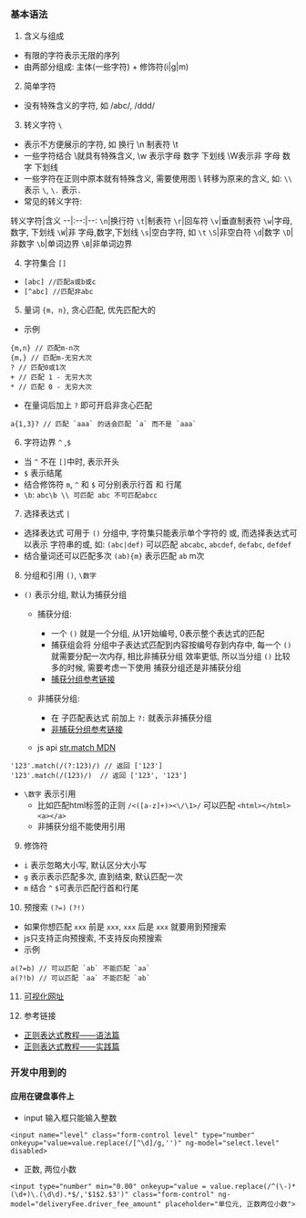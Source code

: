 ### 基本语法
1. 含义与组成
  - 有限的字符表示无限的序列
  - 由两部分组成: 主体(一些字符) + 修饰符(i|g|m)
2. 简单字符
  - 没有特殊含义的字符, 如 /abc/, /ddd/
3. 转义字符 `\`
  - 表示不方便展示的字符, 如 换行 \n 制表符 \t
  - 一些字符结合 \就具有特殊含义, \w 表示字母 数字 下划线 \W表示非 字母 数字 下划线
  - 一些字符在正则中原本就有特殊含义, 需要使用图 \ 转移为原来的含义, 如: `\\` 表示 `\`, `\.` 表示`.`
  - 常见的转义字符:

转义字符|含义
--|:--:|--:
`\n`|换行符
`\t`|制表符
`\r`|回车符
`\v`|垂直制表符
`\w`|字母, 数字, 下划线
`\W`|非 字母,数字,下划线
`\s`|空白字符, 如 `\t`
`\S`|非空白符
`\d`|数字
`\D`|非数字
`\b`|单词边界
`\B`|非单词边界

4. 字符集合 `[]`
- ``` [abc] //匹配a或b或c ```
- ``` [^abc] //匹配非abc ```
5. 量词 `{m, n}`, 贪心匹配, 优先匹配大的
 - 示例
```
{m,n} // 匹配m-n次
{m,} // 匹配m-无穷大次
? // 匹配0或1次
+ // 匹配 1 - 无穷大次
* // 匹配 0 - 无穷大次
```
- 在量词后加上 `?` 即可开启非贪心匹配
```
a{1,3}? // 匹配 `aaa` 的话会匹配 `a` 而不是 `aaa`
```

6. 字符边界 `^` ,`$`
- 当 `^` 不在 `[]`中时, 表示开头
- `$` 表示结尾
- 结合修饰符 `m`, `^` 和 `$` 可分别表示行首 和 行尾
- `\b`: ``` abc\b \\ 可匹配 abc 不可匹配abcc ```

7. 选择表达式 `|`
- 选择表达式 可用于 `()` 分组中, 字符集只能表示单个字符的 或, 而选择表达式可以表示 字符串的或, 如: `(abc|def)` 可以匹配 `abcabc`, `abcdef`, `defabc`, `defdef`
- 结合量词还可以匹配多次 `(ab){m}` 表示匹配 `ab` m次

8. 分组和引用 `()`, `\数字`
- `()` 表示分组, 默认为捕获分组
  - 捕获分组:
    - 一个 `()` 就是一个分组, 从1开始编号, 0表示整个表达式的匹配
    - 捕获组会将 分组中子表达式匹配到内容按编号存到内存中, 每一个 `()` 就需要分配一次内存, 相比非捕获分组 效率更低, 所以当分组 `()` 比较多的时候, 需要考虑一下使用 捕获分组还是非捕获分组
    - [捕获分组参考链接](https://blog.csdn.net/lxcnn/article/details/4146148)
    
   - 非捕获分组:
     - 在 子匹配表达式 前加上 `?:` 就表示非捕获分组
     - [非捕获分组参考链接](https://blog.csdn.net/lxcnn/article/details/4464908)
   - js api [str.match MDN](https://developer.mozilla.org/zh-CN/docs/Web/JavaScript/Reference/Global_Objects/String/match)
```
'123'.match(/(?:123)/) // 返回 ['123']
'123'.match(/(123)/)  // 返回 ['123', '123']
```
- `\数字` 表示引用
  - 比如匹配html标签的正则 `/<([a-z]+)><\/\1>/` 可以匹配 `<html></html>` `<a></a>`
  - 非捕获分组不能使用引用

9.  修饰符
- `i` 表示忽略大小写, 默认区分大小写
- `g` 表示表示匹配多次, 直到结束, 默认匹配一次
- `m` 结合 `^` `$`可表示匹配行首和行尾

10. 预搜索 `(?=)` `(?!)`
- 如果你想匹配 `xxx` 前是 `xxx`, `xxx` 后是 `xxx` 就要用到预搜索
- js只支持正向预搜索, 不支持反向预搜索
- 示例
```
a(?=b) // 可以匹配 `ab` 不能匹配 `aa`
a(?!b) // 可以匹配 `aa` 不能匹配 `ab`
```

11. [可视化网址](https://jex.im/regulex/#!flags=&re=%5E(a%7Cb)*%3F%24)

12. 参考链接
- [正则表达式教程——语法篇](https://yanhaijing.com/javascript/2017/08/06/regexp-syntax/)
- [正则表达式教程——实践篇](https://yanhaijing.com/javascript/2017/08/26/regexp-practice/)

### 开发中用到的
#### 应用在键盘事件上
- input 输入框只能输入整数
```
<input name="level" class="form-control level" type="number" onkeyup="value=value.replace(/[^\d]/g,'')" ng-model="select.level" disabled>
```
- 正数, 两位小数
```
<input type="number" min="0.00" onkeyup="value = value.replace(/^(\-)*(\d+)\.(\d\d).*$/,'$1$2.$3')" class="form-control" ng-model="deliveryFee.driver_fee_amount" placeholder="单位元, 正数两位小数">
```